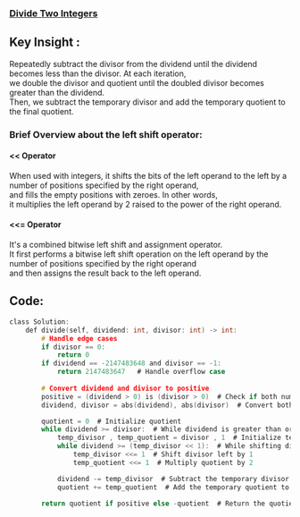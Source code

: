 ### [Divide Two Integers](https://leetcode.com/problems/divide-two-integers/submissions/923158018/)

## Key Insight : 
Repeatedly subtract the divisor from the dividend until the dividend becomes less than the divisor. At each iteration,<br> 
we double the divisor and quotient until the doubled divisor becomes greater than the dividend.<br>
Then, we subtract the temporary divisor and add the temporary quotient to the final quotient.<br> 

### Brief Overview about the left shift operator:

#### << Operator

When used with integers, it shifts the bits of the left operand to the left by a number of positions specified by the right operand,<br> 
and fills the empty positions with zeroes. In other words,<br> 
it multiplies the left operand by 2 raised to the power of the right operand.<br>

#### <<= Operator 

It's a combined bitwise left shift and assignment operator.<br>
It first performs a bitwise left shift operation on the left operand by the number of positions specified by the right operand<br>
and then assigns the result back to the left operand.<br>


## Code:
```c
class Solution:
    def divide(self, dividend: int, divisor: int) -> int:
        # Handle edge cases
        if divisor == 0:
            return 0
        if dividend == -2147483648 and divisor == -1:
            return 2147483647   # Handle overflow case
        
        # Convert dividend and divisor to positive
        positive = (dividend > 0) is (divisor > 0)  # Check if both numbers are of same sign
        dividend, divisor = abs(dividend), abs(divisor)  # Convert both numbers to positive

        quotient = 0  # Initialize quotient
        while dividend >= divisor:  # While dividend is greater than or equal to divisor
            temp_divisor , temp_quotient = divisor , 1  # Initialize temporary divisor and quotient
            while dividend >= (temp_divisor << 1):  # While shifting divisor left by 1 doesn't make it greater than dividend
                temp_divisor <<= 1  # Shift divisor left by 1
                temp_quotient <<= 1  # Multiply quotient by 2

            dividend -= temp_divisor  # Subtract the temporary divisor from the dividend
            quotient += temp_quotient  # Add the temporary quotient to the quotient

        return quotient if positive else -quotient  # Return the quotient with the sign
```
  
